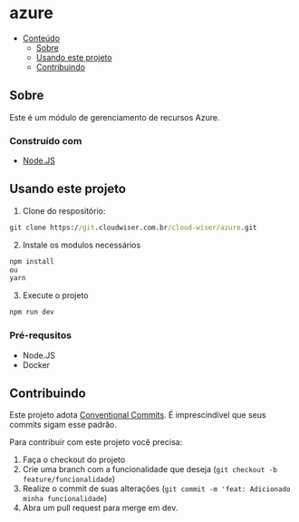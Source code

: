 # azure
- [Conteúdo](#)
  - [Sobre](#sobre)
  - [Usando este projeto](#Usando-este-projeto)
  - [Contribuindo](#contribuindo)

## Sobre

Este é um módulo de gerenciamento de recursos Azure.

### Construído com

* [Node.JS](https://nodejs.org/en/)

## Usando este projeto

1. Clone do respositório:
```cmd
git clone https://git.cloudwiser.com.br/cloud-wiser/azure.git
```
2. Instale os modulos necessários
```cmd
npm install
ou
yarn
```
3. Execute o projeto
```cmd
npm run dev
```
### Pré-requsitos

* Node.JS
* Docker

## Contribuindo

Este projeto adota [Conventional Commits](https://www.conventionalcommits.org/). É imprescindível que seus commits sigam esse padrão. 

Para contribuir com este projeto você precisa:

1. Faça o checkout do projeto
2. Crie uma branch com a funcionalidade que deseja (`git checkout -b feature/funcionalidade`)
3. Realize o commit de suas alterações (`git commit -m 'feat: Adicionado minha funcionalidade`)
4. Abra um pull request para merge em dev.